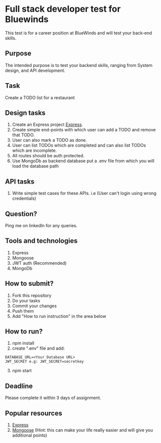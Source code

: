

# Full stack developer test for Bluewinds

This test is for a career position at BlueWinds and will test your back-end skills.

## Purpose
The intended purpose is to test your backend skills, ranging from System design, and API development.

## Task
Create a TODO list for a restaurant

## Design tasks

1. Create an Express project [Express](https://expressjs.com/).
2. Create simple end-points with which user can add a TODO and remove that TODO.
3. User can also mark a TODO as done. 
4. User can list TODOs which are completed and can also list TODOs which are incomplete. 
5. All routes should be auth protected.
3. Use MongoDb as backend database put a .env file from which you will load the database path

## API tasks

1. Write simple test cases for these APIs. i.e (User can't login using wrong credentials) 

## Question? 
Ping me on linkedIn for any queries. 

## Tools and technologies

1. Express
2. Mongoose
3. JWT auth (Recommended) 
4. MongoDb

## How to submit?
1. Fork this repository
2. Do your tasks
3. Commit your changes
4. Push them
5. Add "How to run instruction" in the area below

## How to run?
1) npm install
2) create ".env" file and add:
```
DATABASE_URL=<Your Database URL>
JWT_SECRET e.g: JWT_SECRET=secretkey
```
3) npm start

## Deadline
Please complete it within 3 days of assignment. 

## Popular resources
1. [Express](https://expressjs.com/en/starter/installing.html)
2. [Mongoose](https://www.npmjs.com/package/mongoose) (Hint: this can make your life really easier and will give you additional points)
